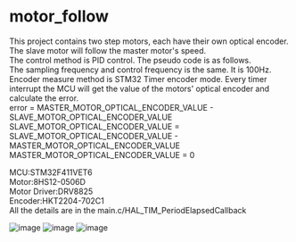 # motor_follow
This project contains two step motors, each have their own optical encoder. The slave motor will follow the master motor's speed.  
The control method is PID control. The pseudo code is as follows.  
The sampling frequency and control frequency is the same. It is 100Hz.
Encoder measure method is STM32 Timer encoder mode. Every timer interrupt the MCU will get the value of the motors' optical encoder and calculate the error.  
error = MASTER_MOTOR_OPTICAL_ENCODER_VALUE - SLAVE_MOTOR_OPTICAL_ENCODER_VALUE   
SLAVE_MOTOR_OPTICAL_ENCODER_VALUE = SLAVE_MOTOR_OPTICAL_ENCODER_VALUE - MASTER_MOTOR_OPTICAL_ENCODER_VALUE   
MASTER_MOTOR_OPTICAL_ENCODER_VALUE = 0  
  
  
  
MCU:STM32F411VET6  
Motor:8HS12-0506D  
Motor Driver:DRV8825  
Encoder:HKT2204-702C1    
All the details are in the main.c/HAL_TIM_PeriodElapsedCallback  
  
![image](https://github.com/throwfriedchicken/motor_follow/assets/72564911/3299ea63-da2a-4283-90ff-9748acac4407)
![image](https://github.com/throwfriedchicken/motor_follow/assets/72564911/65236f82-b0d8-4b66-a195-5dfce9104c46)
![image](https://github.com/throwfriedchicken/motor_follow/assets/72564911/0bf5dcb0-5ff6-42f4-aa55-645db833f2f5) 

